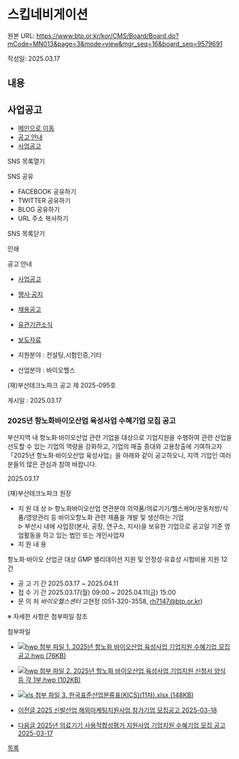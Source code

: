 # 스킵네비게이션

원본 URL: https://www.btp.or.kr/kor/CMS/Board/Board.do?mCode=MN013&page=3&mode=view&mgr_seq=16&board_seq=9579691

작성일: 2025.03.17

## 내용

## 사업공고

  * [메인으로 이동](/kor/Main.do)
  * [공고˙안내](/kor/CMS/Board/Board.do?mCode=MN013)
  * [사업공고](/kor/CMS/Board/Board.do?mCode=MN013)



SNS 목록열기

SNS 공유

  * FACEBOOK 공유하기
  * TWITTER 공유하기
  * BLOG 공유하기
  * URL 주소 복사하기

SNS 목록닫기

인쇄

공고˙안내

  * [ 사업공고 ](/kor/CMS/Board/Board.do?mCode=MN013)
  * [ 행사·공지 ](/kor/CMS/Board/Board.do?mCode=MN018)
  * [ 채용공고 ](/kor/CMS/Board/Board.do?mCode=MN086)
  * [ 유관기관소식 ](/kor/CMS/Board/Board.do?mCode=MN019)
  * [ 보도자료 ](/kor/CMS/Board/Board.do?mCode=MN103)



  * 지원분야 : 컨설팅,시험인증,기타
  * 산업분야 : 바이오헬스



(재)부산테크노파크 공고 제 2025-095호

게시일 : 2025.03.17

###  2025년 항노화바이오산업 육성사업 수혜기업 모집 공고 

부산지역 내 항노화·바이오산업 관련 기업을 대상으로 기업지원을 수행하여 관련 산업을 선도할 수 있는 기업의 역량을 강화하고, 기업의 매출 증대와 고용창출에 기여하고자 「2025년 항노화·바이오산업 육성사업」을 아래와 같이 공고하오니, 지역 기업인 여러분들의 많은 관심과 참여 바랍니다.

2025.03.17

(재)부산테크노파크 원장

  * 지 원 대 상 ᐅ 항노화바이오산업 연관분야 의약품/의료기기/헬스케어/운동처방/식품/영양관리 등 바이오항노화 관련 제품을 개발 및 생산하는 기업  
ᐅ 부산시 내에 사업장(본사, 공장, 연구소, 지사)을 보유한 기업으로 공고일 기준 영업활동을 하고 있는 법인 또는 개인사업자
  * 지 원 내 용

항노화‧바이오 산업군 대상 GMP 밸리데이션 지원 및 안정성‧유효성 시험비용 지원 12건

  * 공 고 기 간 2025.03.17 ~ 2025.04.11
  * 접 수 기 간 2025.03.17(월) 09:00 ~ 2025.04.11(금) 15:00
  * 문 의 처 _바이오헬스센터_ 고현정 (051-320-3558, rh7147@btp.or.kr) 



※ 자세한 사항은 첨부파일 참조

첨부파일

  * [ ![hwp 첨부 파일](/resources/_Img/Board/default/ico_hwp.gif) 1\. 2025년 항노화 바이오산업 육성사업 기업지원 수혜기업 모집 공고.hwp (76KB)  ](/kor/ajx_json/UploadMgr/downloadRun.do?qcode=Qm9hcmQsMjg1NDcsWQ== "새창내려받기")
  * [ ![hwp 첨부 파일](/resources/_Img/Board/default/ico_hwp.gif) 2\. 2025년 항노화 바이오산업 육성사업 기업지원 신청서 양식 등 각 1부.hwp (102KB)  ](/kor/ajx_json/UploadMgr/downloadRun.do?qcode=Qm9hcmQsMjg1NDgsWQ== "새창내려받기")
  * [ ![xls 첨부 파일](/resources/_Img/Board/default/ico_xls.gif) 3\. 한국표준산업분류표(KICS)(11차).xlsx (148KB)  ](/kor/ajx_json/UploadMgr/downloadRun.do?qcode=Qm9hcmQsMjg1NDksWQ== "새창내려받기")



  * [ 이전글 2025 신발산업 해외마케팅지원사업 참가기업 모집공고 2025-03-18  ](?mode=view&board_seq=9579699&mgr_seq=16&mCode=MN013&page=3)
  * [ 다음글 2025년 의료기기 사용적합성평가 지원사업 기업지원 수혜기업 모집 공고 2025-03-17  ](?mode=view&board_seq=9579689&mgr_seq=16&mCode=MN013&page=3)



[ 목록 ](?mCode=MN013&page=3&mgr_seq=16&mode=list&mgr_seq=16)
